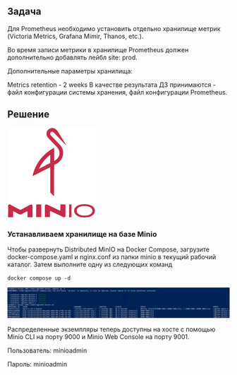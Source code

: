 ## Задача
Для Prometheus необходимо установить отдельно хранилище метрик (Victoria Metrics, Grafana Mimir, Thanos, etc.).

Во время записи метрики в хранилище Prometheus должен дополнительно добавлять лейбл site: prod.

Дополнительные параметры хранилища:

Metrics retention - 2 weeks
В качестве результата ДЗ принимаются - файл конфигурации системы хранения, файл конфигурации Prometheus.

## Решение
![Alt text](../img/minio.png?raw=true "Minio")

### Устанавливаем хранилище на базе Minio

Чтобы развернуть Distributed MinIO на Docker Compose, загрузите docker-compose.yaml и nginx.conf  из папки  minio в текущий рабочий каталог.  Затем выполните одну из следующих команд

````
docker compose up -d
````
![Alt text](../img/docker-compose-minio.jpg?raw=true "Minio")

Распределенные экземпляры теперь доступны на хосте с помощью Minio CLI на порту 9000 и Minio Web Console на порту 9001.

Пользователь: minioadmin

Пароль: minioadmin
